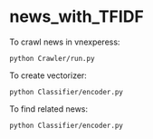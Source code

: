 # news_with_TFIDF

To crawl news in vnexperess: 


    python Crawler/run.py


To create vectorizer:

    python Classifier/encoder.py


To find related news:


    python Classifier/encoder.py
